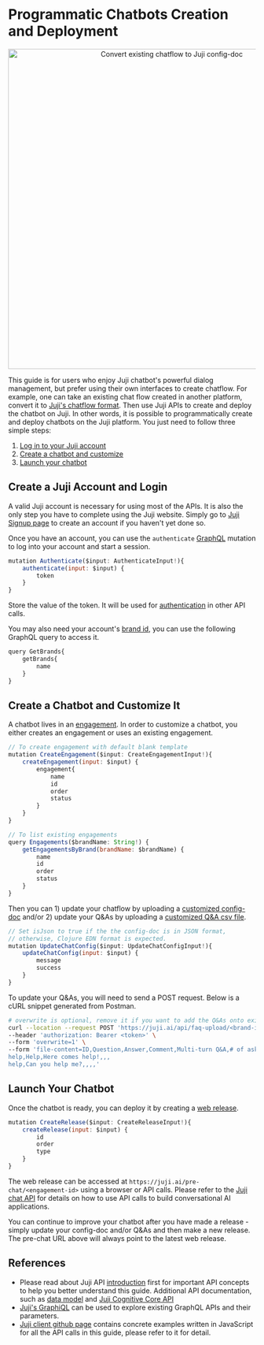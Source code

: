 # Programmatic Chatbots Creation and Deployment

<p align="center"><img src="../img/convert-chatflow.png" alt="Convert existing chatflow to Juji config-doc" width="650px"/></p>

This guide is for users who enjoy Juji chatbot's powerful dialog management, but prefer using their own interfaces to create chatflow. For example, one can take an existing chat flow created in another platform, convert it to [Juji's chatflow format](config-doc.md). Then use Juji APIs to create and deploy the chatbot on Juji. In other words, it is possible to programmatically create and deploy chatbots on the Juji platform. You just need to follow three simple steps:

1. [Log in to your Juji account](#create-a-juji-account-and-login)
2. [Create a chatbot and customize](#create-a-chatbot-and-customize-it)
3. [Launch your chatbot](#launch-your-chatbot)

## Create a Juji Account and Login

A valid Juji account is necessary for using most of the APIs. It is also the only step you have to complete using the Juji website. Simply go to [Juji Signup page](https://juji.ai/signup) to create an account if you haven't yet done so.

Once you have an account, you can use the `authenticate` [GraphQL](api.md#graphql) mutation to log into your account and start a session.
```javascript
mutation Authenticate($input: AuthenticateInput!){
	authenticate(input: $input) {
    	token
  	}
}
```
Store the value of the token. It will be used for [authentication](api.md#authentication) in other API calls.

You may also need your account's [brand id](nouns.md#brand), you can use the following GraphQL query to access it.
```javascript
query GetBrands{
	getBrands{
    	name
	}
}
```

## Create a Chatbot and Customize It

A chatbot lives in an [engagement](nouns.md#engagement). In order to customize a chatbot, you either creates an engagement or uses an existing engagement.

```javascript
// To create engagement with default blank template
mutation CreateEngagement($input: CreateEngagementInput!){
	createEngagement(input: $input) {
		engagement{
			name 
			id 
			order 
			status
		}
	}
}

// To list existing engagements
query Engagements($brandName: String!) {
	getEngagementsByBrand(brandName: $brandName) {
    	name
    	id
    	order
    	status
	}
}
```

Then you can 1) update your chatflow by uploading a [customized config-doc](config-doc.md) and/or 2) update your Q&As by uploading a [customized Q&A csv file](design.md#customize-qa-and-fallback).

```javascript
// Set isJson to true if the the config-doc is in JSON format,
// otherwise, Clojure EDN format is expected.
mutation UpdateChatConfig($input: UpdateChatConfigInput!){
    updateChatConfig(input: $input) {
        message
        success
    }
}
```

To update your Q&As, you will need to send a POST request. Below is a cURL snippet generated from Postman.
```bash
# overwrite is optional, remove it if you want to add the Q&As onto existing ones
curl --location --request POST 'https://juji.ai/api/faq-upload/<brand-id>/<engagement-order>' \
--header 'authorization: Bearer <token>' \
--form 'overwrite=1' \
--form 'file-content=ID,Question,Answer,Comment,Multi-turn Q&A,# of asking
help,Help,Here comes help!,,,
help,Can you help me?,,,,'
```

## Launch Your Chatbot

Once the chatbot is ready, you can deploy it by creating a [web release](release.md#deploy-to-web).

```javascript
mutation CreateRelease($input: CreateReleaseInput!){
	createRelease(input: $input) {
		id 
		order 
		type
	}
}
```

The web release can be accessed at `https://juji.ai/pre-chat/<engagement-id>` using a browser or API calls. Please refer to the [Juji chat API](cognitive-ai-chatbot-api.md) for details on how to use API calls to build conversational AI applications.

You can continue to improve your chatbot after you have made a release - simply update your config-doc and/or Q&As and then make a new release. The pre-chat URL above will always point to the latest web release.

## References

* Please read about Juji API [introduction](api.md) first for important API concepts to help you better understand this guide. Additional API documentation, such as [data model](nouns.md) and [Juji Cognitive Core API](psychographic-api.md)
* [Juji's GraphiQL](https://juji.ai/graphiql/graphiql.html) can be used to explore existing GraphQL APIs and their parameters.
* [Juji client github page](https://github.com/juji-io/cli-client#creating-a-new-chat-using-only-api-an-example) contains concrete examples written in JavaScript for all the API calls in this guide, please refer to it for detail.
